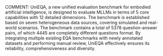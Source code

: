 COMMENT: UniEQA, a new unified evaluation benchmark for embodied artificial intelligence,
is designed to evaluate MLLMs in terms of 5 core capabilities with 12 detailed
dimensions. The benchmark is established based on seven heterogeneous data
sources, covering simulated and real-world scenarios. The benchmark contains a
total of 5378 question-answer pairs, of which 4445 are completely different
questions format. By integrating multiple existing EQA benchmarks with newly
annotated datasets and performing manual review, UniEQA effectively ensures its
reliability, comprehensiveness and diversity.
